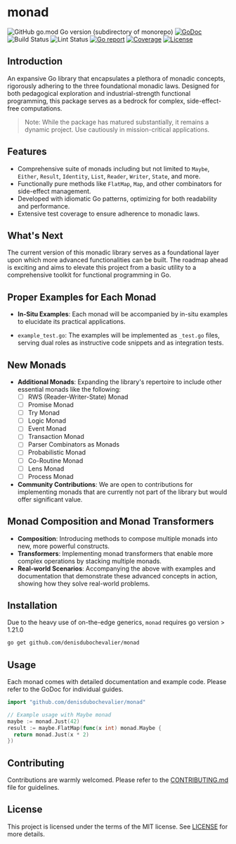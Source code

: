 # monad

![GitHub go.mod Go version (subdirectory of monorepo)](https://img.shields.io/github/go-mod/go-version/denisdubochevalier/monad)
[![GoDoc](https://godoc.org/github.com/denisdubochevalier/monad?status.svg)](https://pkg.go.dev/github.com/denisdubochevalier/monad)
![Build Status](https://github.com/denisdubochevalier/monad/actions/workflows/go.yml/badge.svg)
![Lint Status](https://github.com/denisdubochevalier/monad/actions/workflows/golangci-lint.yml/badge.svg)
[![Go report](https://goreportcard.com/badge/github.com/denisdubochevalier/monad)](https://goreportcard.com/report/github.com/denisdubochevalier/monad)
[![Coverage](https://img.shields.io/codecov/c/github/denisdubochevalier/monad)](https://codecov.io/gh/denisdubochevalier/monad)
[![License](https://img.shields.io/github/license/denisdubochevalier/monad)](./LICENSE)

## Introduction

An expansive Go library that encapsulates a plethora of monadic concepts,
rigorously adhering to the three foundational monadic laws. Designed for both
pedagogical exploration and industrial-strength functional programming, this
package serves as a bedrock for complex, side-effect-free computations.

> Note: While the package has matured substantially, it remains a dynamic
> project. Use cautiously in mission-critical applications.

## Features

- Comprehensive suite of monads including but not limited to `Maybe`, `Either`,
  `Result`, `Identity`, `List`, `Reader`, `Writer`, `State`, and more.
- Functionally pure methods like `FlatMap`, `Map`, and other combinators for
  side-effect management.
- Developed with idiomatic Go patterns, optimizing for both readability and
  performance.
- Extensive test coverage to ensure adherence to monadic laws.

## What's Next

The current version of this monadic library serves as a foundational layer upon
which more advanced functionalities can be built. The roadmap ahead is exciting
and aims to elevate this project from a basic utility to a comprehensive toolkit
for functional programming in Go.

## Proper Examples for Each Monad

- **In-Situ Examples**: Each monad will be accompanied by in-situ examples to
  elucidate its practical applications.

- `example_test.go`: The examples will be implemented as `_test.go` files,
  serving dual roles as instructive code snippets and as integration tests.

## New Monads

- **Additional Monads**: Expanding the library's repertoire to include other
  essential monads like the following:
  - [ ] RWS (Reader-Writer-State) Monad
  - [ ] Promise Monad
  - [ ] Try Monad
  - [ ] Logic Monad
  - [ ] Event Monad
  - [ ] Transaction Monad
  - [ ] Parser Combinators as Monads
  - [ ] Probabilistic Monad
  - [ ] Co-Routine Monad
  - [ ] Lens Monad
  - [ ] Process Monad
- **Community Contributions**: We are open to contributions for implementing
  monads that are currently not part of the library but would offer significant
  value.

## Monad Composition and Monad Transformers

- **Composition**: Introducing methods to compose multiple monads into new, more
  powerful constructs.
- **Transformers**: Implementing monad transformers that enable more complex
  operations by stacking multiple monads.
- **Real-world Scenarios**: Accompanying the above with examples and
  documentation that demonstrate these advanced concepts in action, showing how
  they solve real-world problems.

## Installation

Due to the heavy use of on-the-edge generics, `monad` requires go version >
1.21.0

```bash
go get github.com/denisdubochevalier/monad
```

## Usage

Each monad comes with detailed documentation and example code. Please refer to
the GoDoc for individual guides.

```go
import "github.com/denisdubochevalier/monad"

// Example usage with Maybe monad
maybe := monad.Just(42)
result := maybe.FlatMap(func(x int) monad.Maybe {
  return monad.Just(x * 2)
})
```

## Contributing

Contributions are warmly welcomed. Please refer to the
[CONTRIBUTING.md](/CONTRIBUTING.md) file for guidelines.

## License

This project is licensed under the terms of the MIT license. See
[LICENSE](/LICENSE) for more details.
